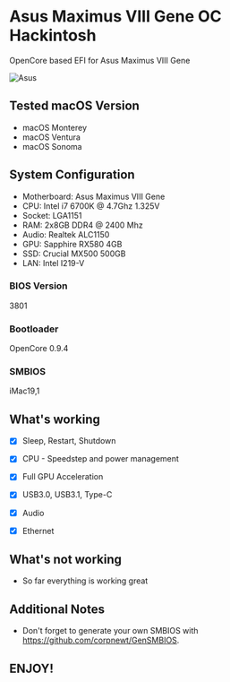 # Asus Maximus VIII Gene OC Hackintosh

OpenCore based EFI for Asus Maximus VIII Gene




![Asus](https://github.com/CloverLeafBG/Asus-Maximus-VIII-Gene-OC-Hackintosh/assets/93620854/0154b267-1ef0-4f7f-b164-d92aa9a51486)







## Tested macOS Version


- macOS Monterey
- macOS Ventura
- macOS Sonoma


## System Configuration


- Motherboard:  Asus Maximus VIII Gene 
- CPU: Intel i7 6700K @ 4.7Ghz 1.325V
- Socket: LGA1151
- RAM: 2x8GB DDR4 @ 2400 Mhz
- Audio: Realtek ALC1150
- GPU: Sapphire RX580 4GB
- SSD: Crucial MX500 500GB
- LAN: Intel I219-V


### BIOS Version

3801

 
### Bootloader

OpenCore 0.9.4


### SMBIOS

iMac19,1



## What's working

 - [x] Sleep, Restart, Shutdown
 
 - [x] CPU - Speedstep and power management

 - [x] Full GPU Acceleration
 
 - [x] USB3.0, USB3.1, Type-C
 
 - [x] Audio
 
 - [x] Ethernet
 


## What's not working

- So far everything is working great




## Additional Notes


- Don't forget to generate your own SMBIOS with https://github.com/corpnewt/GenSMBIOS. 

## ENJOY!
